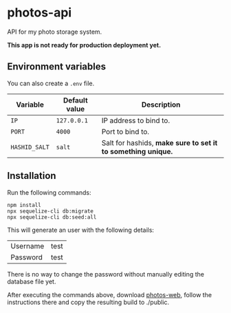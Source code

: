 # photos-api

API for my photo storage system.

**This app is not ready for production deployment yet.**

## Environment variables

You can also create a `.env` file.

| Variable      | Default value | Description                                                    |
|---------------|---------------|----------------------------------------------------------------|
| `IP`          | `127.0.0.1`   | IP address to bind to.                                         |
| `PORT`        | `4000`        | Port to bind to.                                               |
| `HASHID_SALT` | `salt`        | Salt for hashids, **make sure to set it to something unique.** |

## Installation

Run the following commands:

```
npm install
npx sequelize-cli db:migrate
npx sequelize-cli db:seed:all
```

This will generate an user with the following details:

|          |      |
|----------|------|
| Username | test |
| Password | test |

There is no way to change the password without manually editing the database file yet.

After executing the commands above, download [photos-web](https://github.com/mat-sz/photos-web), follow the instructions there and copy the resulting build to ./public.